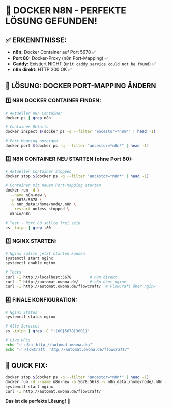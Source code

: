 # 🐳 DOCKER N8N - PERFEKTE LÖSUNG GEFUNDEN!

## ✅ **ERKENNTNISSE:**
- **n8n:** Docker Container auf Port 5678 ✅
- **Port 80:** Docker-Proxy (n8n Port-Mapping) ✅
- **Caddy:** Existiert NICHT (`Unit caddy.service could not be found`) ✅
- **n8n direkt:** HTTP 200 OK ✅

## 🎯 **LÖSUNG: DOCKER PORT-MAPPING ÄNDERN**

### **1️⃣ N8N DOCKER CONTAINER FINDEN:**
```bash
# Aktueller n8n Container
docker ps | grep n8n

# Container Details
docker inspect $(docker ps -q --filter "ancestor=*n8n*" | head -1)

# Port-Mapping anzeigen
docker port $(docker ps -q --filter "ancestor=*n8n*" | head -1)
```

### **2️⃣ N8N CONTAINER NEU STARTEN (ohne Port 80):**
```bash
# Aktuellen Container stoppen
docker stop $(docker ps -q --filter "ancestor=*n8n*" | head -1)

# Container mit neuem Port-Mapping starten
docker run -d \
  --name n8n-new \
  -p 5678:5678 \
  -v n8n_data:/home/node/.n8n \
  --restart unless-stopped \
  n8nio/n8n

# Test - Port 80 sollte frei sein
ss -tulpn | grep :80
```

### **3️⃣ NGINX STARTEN:**
```bash
# Nginx sollte jetzt starten können
systemctl start nginx
systemctl enable nginx

# Tests
curl -I http://localhost:5678        # n8n direkt
curl -I http://automat.owona.de/     # n8n über nginx
curl -I http://automat.owona.de/flowcraft/  # FlowCraft über nginx
```

### **4️⃣ FINALE KONFIGURATION:**
```bash
# Nginx Status
systemctl status nginx

# Alle Services
ss -tulpn | grep -E ":(80|5678|3001)"

# Live URLs
echo "✅ n8n: http://automat.owona.de/"
echo "✅ FlowCraft: http://automat.owona.de/flowcraft/"
```

## 🚀 **QUICK FIX:**
```bash
docker stop $(docker ps -q --filter "ancestor=*n8n*" | head -1)
docker run -d --name n8n-new -p 5678:5678 -v n8n_data:/home/node/.n8n --restart unless-stopped n8nio/n8n
systemctl start nginx
curl -I http://automat.owona.de/flowcraft/
```

**Das ist die perfekte Lösung!** 🎯

